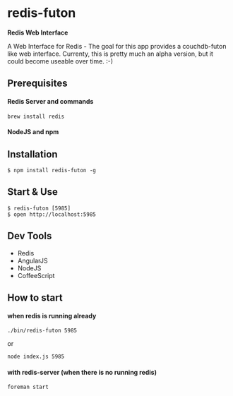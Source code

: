 redis-futon
===========

__Redis Web Interface__

A Web Interface for Redis - The goal for this app provides a couchdb-futon like web interface.
Currenty, this is pretty much an alpha version, but it could become useable over time. :-)


## Prerequisites

#### Redis Server and commands 

    brew install redis

#### NodeJS and npm


## Installation
    
    $ npm install redis-futon -g

## Start & Use

    $ redis-futon [5985]
    $ open http://localhost:5985



## Dev Tools

* Redis
* AngularJS
* NodeJS
* CoffeeScript


## How to start 

#### when redis is running already

    ./bin/redis-futon 5985

or

    node index.js 5985

#### with redis-server (when there is no running redis) 

    foreman start




